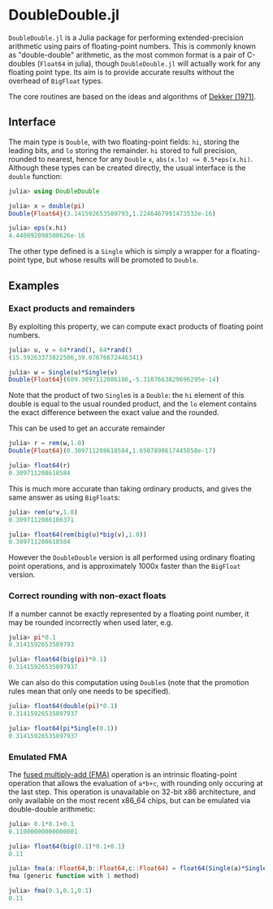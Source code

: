DoubleDouble.jl
===========

`DoubleDouble.jl` is a Julia package for performing extended-precision arithmetic using pairs of floating-point numbers. This is commonly known as "double-double" arithmetic, as the most common format is a pair of C-doubles (`Float64` in julia), though `DoubleDouble.jl` will actually work for any floating point type. Its aim is to provide accurate results without the overhead of `BigFloat` types.

The core routines are based on the ideas and algorithms of [Dekker (1971)][dekker1971]. 

Interface
------------
The main type is `Double`, with two floating-point fields: `hi`, storing the leading bits, and `lo` storing the remainder. `hi` stored to full precision, rounded to nearest, hence for any `Double` `x`, `abs(x.lo) <= 0.5*eps(x.hi)`. Although these types can be created directly, the usual interface is the `double` function:

```julia
julia> using DoubleDouble

julia> x = double(pi)
Double{Float64}(3.141592653589793,1.2246467991473532e-16)

julia> eps(x.hi)
4.440892098500626e-16
```

The other type defined is a `Single` which is simply a wrapper for a
floating-point type, but whose results will be promoted to `Double`.

Examples 
---------
### Exact products and remainders

By exploiting this property, we can compute exact products of floating point numbers.

```julia
julia> u, v = 64*rand(), 64*rand()
(15.59263373822506,39.07676672446341)

julia> w = Single(u)*Single(v)
Double{Float64}(609.3097112086186,-5.3107663829696295e-14)
```
Note that the product of two `Single`s is a `Double`: the `hi` element of this
double is equal to the usual rounded product, and the `lo` element contains the exact
difference between the exact value and the rounded.

This can be used to get an accurate remainder 
```julia
julia> r = rem(w,1.0)
Double{Float64}(0.309711208618584,1.6507898617445858e-17)

julia> float64(r)
0.309711208618584
```

This is much more accurate than taking ordinary products, and gives the same answer as using `BigFloat`s:
```julia
julia> rem(u*v,1.0)
0.3097112086186371

julia> float64(rem(big(u)*big(v),1.0))
0.309711208618584
```
However the `DoubleDouble` version is all performed using ordinary floating point operations, and is approximately 1000x faster than the `BigFloat` version.

### Correct rounding with non-exact floats

If a number cannot be exactly represented by a floating point number, it may be rounded incorrectly when used later, e.g.
```julia
julia> pi*0.1
0.3141592653589793

julia> float64(big(pi)*0.1)
0.31415926535897937
```
We can also do this computation using `Double`s (note that the promotion rules mean that only one needs to be specified).
```julia
julia> float64(double(pi)*0.1)
0.31415926535897937

julia> float64(pi*Single(0.1))
0.31415926535897937
```

### Emulated FMA

The [fused multiply-add (FMA)](http://en.wikipedia.org/wiki/Multiply%E2%80%93accumulate_operation) operation is an intrinsic floating-point
operation that allows the evaluation of `a*b+c`, with rounding only occuring
at the last step. This operation is unavailable on 32-bit x86 architecture, and only available on the most recent x86_64 chips, but can be emulated via double-double arithmetic:

```julia
julia> 0.1*0.1+0.1
0.11000000000000001

julia> float64(big(0.1)*0.1+0.1)
0.11

julia> fma(a::Float64,b::Float64,c::Float64) = float64(Single(a)*Single(b) + Single(c))
fma (generic function with 1 method)

julia> fma(0.1,0.1,0.1)
0.11
```

[dekker1971]: http://link.springer.com/article/10.1007%2FBF01397083  "T.J. Dekker (1971) 'A floating-point technique for extending the available precision', Numerische Mathematik, Volume 18, Issue 3, pp 224-242"
